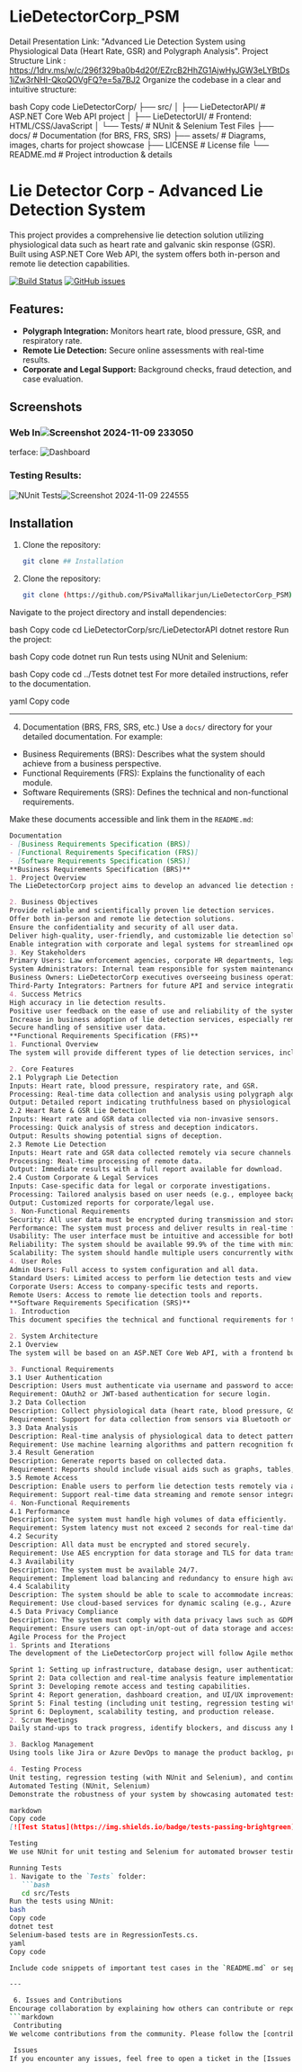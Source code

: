 # LieDetectorCorp_PSM
Detail Presentation Link: 
"Advanced Lie Detection System using Physiological Data (Heart Rate, GSR) and Polygraph Analysis".
Project Structure Link : https://1drv.ms/w/c/296f329ba0b4d20f/EZrcB2HhZG1AjwHyJGW3eLYBtDs1iZw3rNHI-QkoQOVgFQ?e=5a7BJ2
Organize the codebase in a clear and intuitive structure:

bash
Copy code
LieDetectorCorp/
├── src/
│   ├── LieDetectorAPI/         # ASP.NET Core Web API project
│   ├── LieDetectorUI/          # Frontend: HTML/CSS/JavaScript
│   └── Tests/                  # NUnit & Selenium Test Files
├── docs/                       # Documentation (for BRS, FRS, SRS)
├── assets/                     # Diagrams, images, charts for project showcase
├── LICENSE                     # License file
└── README.md                   # Project introduction & details

# Lie Detector Corp - Advanced Lie Detection System

This project provides a comprehensive lie detection solution utilizing physiological data such as heart rate and galvanic skin response (GSR). Built using ASP.NET Core Web API, the system offers both in-person and remote lie detection capabilities.

[![Build Status](https://img.shields.io/badge/build-passing-brightgreen)](link) [![GitHub issues](https://img.shields.io/github/issues/user/repo)](link)

## Features:
- **Polygraph Integration:** Monitors heart rate, blood pressure, GSR, and respiratory rate.
- **Remote Lie Detection:** Secure online assessments with real-time results.
- **Corporate and Legal Support:** Background checks, fraud detection, and case evaluation.

## Screenshots
### Web In![Screenshot 2024-11-09 233050](https://github.com/user-attachments/assets/5964521f-78b9-4758-af97-420d89837307)
terface:
![Dashboard]()

### Testing Results:
![NUnit Tests]()![Screenshot 2024-11-09 224555](https://github.com/user-attachments/assets/3ccc1d6b-0d10-4b07-b8ba-6c5e157de4ae)

## Installation

1. Clone the repository:
   ```bash
   git clone ## Installation

1. Clone the repository:
   ```bash
   git clone (https://github.com/PSivaMallikarjun/LieDetectorCorp_PSM)
Navigate to the project directory and install dependencies:

bash
Copy code
cd LieDetectorCorp/src/LieDetectorAPI
dotnet restore
Run the project:

bash
Copy code
dotnet run
Run tests using NUnit and Selenium:

bash
Copy code
cd ../Tests
dotnet test
For more detailed instructions, refer to the documentation.

yaml
Copy code

---

4. Documentation (BRS, FRS, SRS, etc.)
Use a `docs/` directory for your detailed documentation. For example:

- Business Requirements (BRS): Describes what the system should achieve from a business perspective.
- Functional Requirements (FRS): Explains the functionality of each module.
- Software Requirements (SRS): Defines the technical and non-functional requirements.

Make these documents accessible and link them in the `README.md`:
```markdown
Documentation
- [Business Requirements Specification (BRS)]
- [Functional Requirements Specification (FRS)]
- [Software Requirements Specification (SRS)]
**Business Requirements Specification (BRS)**
1. Project Overview
The LieDetectorCorp project aims to develop an advanced lie detection system that leverages physiological signals such as heart rate, blood pressure, and Galvanic Skin Response (GSR) to accurately detect deception. The system will be designed for use by organizations, law enforcement, and legal entities, offering both on-site and remote testing capabilities. The project will provide corporate services for employee screening, legal case support, and fraud detection.

2. Business Objectives
Provide reliable and scientifically proven lie detection services.
Offer both in-person and remote lie detection solutions.
Ensure the confidentiality and security of all user data.
Deliver high-quality, user-friendly, and customizable lie detection solutions for various industries.
Enable integration with corporate and legal systems for streamlined operations.
3. Key Stakeholders
Primary Users: Law enforcement agencies, corporate HR departments, legal professionals, and individuals seeking lie detection services.
System Administrators: Internal team responsible for system maintenance and support.
Business Owners: LieDetectorCorp executives overseeing business operations.
Third-Party Integrators: Partners for future API and service integration (if applicable).
4. Success Metrics
High accuracy in lie detection results.
Positive user feedback on the ease of use and reliability of the system.
Increase in business adoption of lie detection services, especially remote solutions.
Secure handling of sensitive user data.
**Functional Requirements Specification (FRS)**
1. Functional Overview
The system will provide different types of lie detection services, including Polygraph-based detection, heart rate & GSR monitoring, and customized corporate solutions. It will feature a secure interface for users to input data, receive feedback, and view results.

2. Core Features
2.1 Polygraph Lie Detection
Inputs: Heart rate, blood pressure, respiratory rate, and GSR.
Processing: Real-time data collection and analysis using polygraph algorithms.
Output: Detailed report indicating truthfulness based on physiological data.
2.2 Heart Rate & GSR Lie Detection
Inputs: Heart rate and GSR data collected via non-invasive sensors.
Processing: Quick analysis of stress and deception indicators.
Output: Results showing potential signs of deception.
2.3 Remote Lie Detection
Inputs: Heart rate and GSR data collected remotely via secure channels.
Processing: Real-time processing of remote data.
Output: Immediate results with a full report available for download.
2.4 Custom Corporate & Legal Services
Inputs: Case-specific data for legal or corporate investigations.
Processing: Tailored analysis based on user needs (e.g., employee background checks, fraud detection).
Output: Customized reports for corporate/legal use.
3. Non-Functional Requirements
Security: All user data must be encrypted during transmission and storage.
Performance: The system must process and deliver results in real-time for on-site tests and within a few minutes for remote tests.
Usability: The user interface must be intuitive and accessible for both technical and non-technical users.
Reliability: The system should be available 99.9% of the time with minimal downtime.
Scalability: The system should handle multiple users concurrently without degradation in performance.
4. User Roles
Admin Users: Full access to system configuration and all data.
Standard Users: Limited access to perform lie detection tests and view results.
Corporate Users: Access to company-specific tests and reports.
Remote Users: Access to remote lie detection tools and reports.
**Software Requirements Specification (SRS)**
1. Introduction
This document specifies the technical and functional requirements for the LieDetectorCorp lie detection system. It outlines the architecture, system components, and detailed functionalities required for the system to operate efficiently and securely.

2. System Architecture
2.1 Overview
The system will be based on an ASP.NET Core Web API, with a frontend built using HTML, CSS, and JavaScript. Data collection will be done via IoT sensors connected to users for heart rate, blood pressure, and GSR monitoring. The backend will include real-time data processing, storage, and reporting features.

3. Functional Requirements
3.1 User Authentication
Description: Users must authenticate via username and password to access services.
Requirement: OAuth2 or JWT-based authentication for secure login.
3.2 Data Collection
Description: Collect physiological data (heart rate, blood pressure, GSR).
Requirement: Support for data collection from sensors via Bluetooth or USB connections.
3.3 Data Analysis
Description: Real-time analysis of physiological data to detect patterns associated with deception.
Requirement: Use machine learning algorithms and pattern recognition for data processing.
3.4 Result Generation
Description: Generate reports based on collected data.
Requirement: Reports should include visual aids such as graphs, tables, and a summary of results.
3.5 Remote Access
Description: Enable users to perform lie detection tests remotely via a web interface.
Requirement: Support real-time data streaming and remote sensor integration.
4. Non-Functional Requirements
4.1 Performance
Description: The system must handle high volumes of data efficiently.
Requirement: System latency must not exceed 2 seconds for real-time data analysis.
4.2 Security
Description: All data must be encrypted and stored securely.
Requirement: Use AES encryption for data storage and TLS for data transmission.
4.3 Availability
Description: The system must be available 24/7.
Requirement: Implement load balancing and redundancy to ensure high availability.
4.4 Scalability
Description: The system should be able to scale to accommodate increasing user numbers.
Requirement: Use cloud-based services for dynamic scaling (e.g., Azure or AWS).
4.5 Data Privacy Compliance
Description: The system must comply with data privacy laws such as GDPR.
Requirement: Ensure users can opt-in/opt-out of data storage and access their personal information.
Agile Process for the Project
1. Sprints and Iterations
The development of the LieDetectorCorp project will follow Agile methodology, broken down into several sprints:

Sprint 1: Setting up infrastructure, database design, user authentication, and API setup.
Sprint 2: Data collection and real-time analysis feature implementation.
Sprint 3: Developing remote access and testing capabilities.
Sprint 4: Report generation, dashboard creation, and UI/UX improvements.
Sprint 5: Final testing (including unit testing, regression testing with NUnit and Selenium).
Sprint 6: Deployment, scalability testing, and production release.
2. Scrum Meetings
Daily stand-ups to track progress, identify blockers, and discuss any backlog items.

3. Backlog Management
Using tools like Jira or Azure DevOps to manage the product backlog, prioritize user stories, and track bug fixes.

4. Testing Process
Unit testing, regression testing (with NUnit and Selenium), and continuous integration testing will be performed at the end of each sprint to ensure system functionality and reliability.
Automated Testing (NUnit, Selenium)
Demonstrate the robustness of your system by showcasing automated tests. You can create a badge for test status:

markdown
Copy code
[![Test Status](https://img.shields.io/badge/tests-passing-brightgreen)](link)

Testing
We use NUnit for unit testing and Selenium for automated browser testing.

Running Tests
1. Navigate to the `Tests` folder:
   ```bash
   cd src/Tests
Run the tests using NUnit:
bash
Copy code
dotnet test
Selenium-based tests are in RegressionTests.cs.
yaml
Copy code

Include code snippets of important test cases in the `README.md` or separate markdown files like `TESTS.md`.

---

 6. Issues and Contributions
Encourage collaboration by explaining how others can contribute or report issues:
```markdown
 Contributing
We welcome contributions from the community. Please follow the [contribution guidelines](CONTRIBUTING.md).

 Issues
If you encounter any issues, feel free to open a ticket in the [Issues Section](https://github.com/PSivaMallikarjun)

